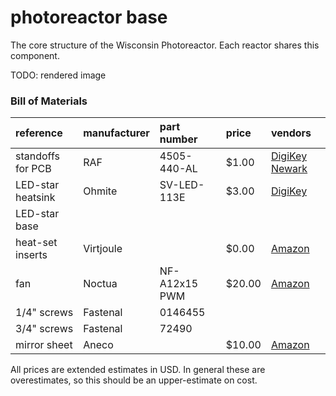 # photoreactor base

The core structure of the Wisconsin Photoreactor.
Each reactor shares this component.

TODO: rendered image

### Bill of Materials

| reference         | manufacturer | part number       | price  | vendors |
| :---------------- | :----------- | :---------------- | :----- | :------ |
| standoffs for PCB | RAF          | 4505-440-AL       | $1.00  | [DigiKey](https://www.digikey.com/en/products/detail/raf-electronic-hardware/4505-440-AL/7680509) [Newark](https://www.newark.com/raf-electronic-hardware/4505-440-al/no-plate-hex-male-female-standoffs/dp/95Y3120?st=4505-440-al) |
| LED-star heatsink | Ohmite       | SV-LED-113E       | $3.00  | [DigiKey](https://www.digikey.com/en/products/detail/ohmite/SV-LED-113E/2509399) |
| LED-star base     |
| heat-set inserts  | Virtjoule    |                   | $0.00  | [Amazon](https://www.amazon.com/gp/product/B07BH5X252/ref=ppx_yo_dt_b_asin_title_o09_s00?ie=UTF8&psc=1) |
| fan               | Noctua       | NF-A12x15 PWM     | $20.00 | [Amazon](https://www.amazon.com/Noctua-NF-A12x15-PWM-Premium-Quiet/dp/B071W6HJP6) |
| 1/4" screws       | Fastenal     | 0146455           |        |
| 3/4" screws       | Fastenal     | 72490             |        |
| mirror sheet      | Aneco        |                   | $10.00 | [Amazon](https://www.amazon.com/gp/product/B075R3MMX1) |

All prices are extended estimates in USD.
In general these are overestimates, so this should be an upper-estimate on cost.
